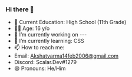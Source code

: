 ### Hi there 👋

- 🏫 Current Education: High School (11th Grade)
- 👦🏻 Age: 16 y/o
- 🔭 I’m currently working on --- 
- 🌱 I’m currently learning: CSS
- 📫 How to reach me: 
-   Email: Akshatvarma14feb2006@gmail.com 
-   Discord: Scalar.Dev#1279
- 😄 Pronouns: He/Him

<!-- This file is visible on my Profile-->

